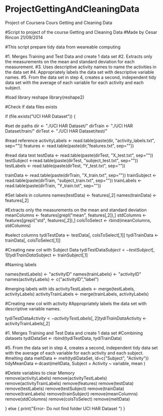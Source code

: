 ProjectGettingAndCleaningData
=============================

Project of Coursera Cours Getting and Cleaning Data


#Script to project of the course Getting and Cleaning Data
#Made by Cesar Rincon  21/09/2014

#This script prepare tidy data from weareable computing

#1. Merges Training and Test Data and create 1 data set
#2. Extracts only the measurements on the mean and standard deviation for each measurement. 
#3. Uses descriptive activity names to name the activities in the data set
#4. Appropriately labels the data set with descriptive variable names. 
#5. From the data set in step 4, creates a second, independent tidy data set with the average of each variable for each activity and each subject.

#load library reshape
library(reshape2)

#Check if data files exists

if (file.exists("UCI HAR Dataset")) {
  
  #set de paths 
  dir <- "./UCI HAR Dataset/"
  dirTrain <- "./UCI HAR Dataset/train/"
  dirTest <- "./UCI HAR Dataset/test/"
  
  #read reference
  activityLabels <- read.table(paste(dir, "activity_labels.txt", sep=""))
  features <- read.table(paste(dir,"features.txt", sep=""))
  
  #read data test
  testData <- read.table(paste(dirTest, "X_test.txt", sep=""))
  testSubject <-read.table(paste(dirTest, "subject_test.txt", sep=""))
  testLabels <- read.table(paste(dirTest, "Y_test.txt", sep=""))
  
  trainData <- read.table(paste(dirTrain, "X_train.txt", sep=""))
  trainSubject <-read.table(paste(dirTrain, "subject_train.txt", sep=""))
  trainLabels <- read.table(paste(dirTrain, "Y_train.txt", sep=""))
  
  #Set labels in columns
  names(testData) <- features[,2]
  names(trainData) <- features[,2]
  
  #Extracts only the measurements on the mean and standard deviation
  meanColumns <- features[grepl("mean", features[,2]),]
  stdColumns <- features[grepl("std", features[,2]),]
  colsToSelect <- rbind(meanColumns, stdColumns)
  
  #select columns
  tydiTestData <- testData[, colsToSelect[,1]]
  tydiTrainData <- trainData[, colsToSelect[,1]]
  
  #Creating new col with Subject Data
  tydiTestData$Subject <- testSubject[,1]
  tydiTrainData$Subject <- trainSubject[,1]
  
  #Naming labels
  
  names(testLabels) <- "activityID"
  names(trainLabels) <- "activityID"
  names(activityLabels) <- c("activityID","label")
  
  #merging labels with ids
  activityTestLabels <- merge(testLabels, activityLabels)
  activityTrainLabels <- merge(trainLabels, activityLabels)
  
  #Creating new col with activity
  #Appropriately labels the data set with descriptive variable names.
  
  tydiTestData$Activity <- activityTestLabels[,2]
  tydiTrainData$Activity <- activityTrainLabels[,2]
  
  #1. Merges Training and Test Data and create 1 data set
  #Combining datasets
  tydiDataSet <- rbind(tydiTestData, tydiTrainData)
  
  #5. From the data set in step 4, creates a second, independent tidy data set with the average of each variable for each activity and each subject.
  #melting data 
  meltData <- melt(tydiDataSet, id=c("Subject", "Activity"))
  tidyMeanData <-dcast(meltData, Subject + Activity ~ variable, mean )
  
  #Delete variables to clear Memory  
  remove(activityLabels)
  remove(activityTestLabels)
  remove(activityTrainLabels)
  remove(features)
  remove(testData)
  remove(testLabels)
  remove(testSubject)
  remove(trainData)
  remove(trainLabels)
  remove(trainSubject)
  remove(meanColumns)
  remove(stdColumns)
  remove(colsToSelect)
  remove(meltData)
  
} else {
  print("Error- Do not find folder UCI HAR Dataset ")
}

